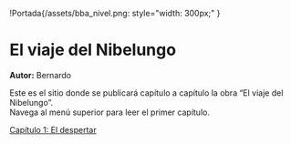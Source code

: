 
!Portada{/assets/bba_nivel.png: style="width: 300px;" }

# El viaje del Nibelungo

**Autor:** Bernardo

Este es el sitio donde se publicará capítulo a capítulo la obra “El viaje del Nibelungo”.  
Navega al menú superior para leer el primer capítulo.

<nav>
  <a href="/capitulos/capitulo1.html">Capítulo 1: El despertar</a>
</nav>
